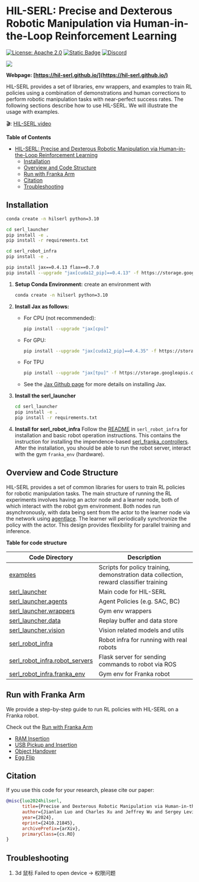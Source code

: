 # HIL-SERL: Precise and Dexterous Robotic Manipulation via Human-in-the-Loop Reinforcement Learning

[![License: Apache 2.0](https://img.shields.io/badge/License-Apache%202.0-blue.svg)](https://opensource.org/licenses/Apache-2.0)
[![Static Badge](https://img.shields.io/badge/Project-Page-a)](https://hil-serl.github.io/)
[![Discord](https://img.shields.io/discord/1302866684612444190?label=Join%20Us%20on%20Discord&logo=discord&color=7289da)](https://discord.gg/G4xPJEhwuC)


![](./docs/images/task_banner.gif)


**Webpage: [https://hil-serl.github.io/](https://hil-serl.github.io/)**

HIL-SERL provides a set of libraries, env wrappers, and examples to train RL policies using a combination of demonstrations and human corrections to perform robotic manipulation tasks with near-perfect success rates. The following sections describe how to use HIL-SERL. We will illustrate the usage with examples.

🎬: [HIL-SERL video](https://www.youtube.com/watch?v=GuD_-zhJgbs)

**Table of Contents**
- [HIL-SERL: Precise and Dexterous Robotic Manipulation via Human-in-the-Loop Reinforcement Learning](#hil-serl-precise-and-dexterous-robotic-manipulation-via-human-in-the-loop-reinforcement-learning)
  - [Installation](#installation)
  - [Overview and Code Structure](#overview-and-code-structure)
  - [Run with Franka Arm](#run-with-franka-arm)
  - [Citation](#citation)
  - [Troubleshooting](#troubleshooting)

## Installation
```bash
conda create -n hilserl python=3.10

cd serl_launcher
pip install -e .
pip install -r requirements.txt

cd serl_robot_infra
pip install -e .

pip install jax==0.4.13 flax==0.7.0
pip install --upgrade "jax[cuda12_pip]==0.4.13" -f https://storage.googleapis.com/jax-releases/jax_cuda_releases.html
```

1. **Setup Conda Environment:**
    create an environment with
    ```bash
    conda create -n hilserl python=3.10
    ```

2. **Install Jax as follows:**
    - For CPU (not recommended):
        ```bash
        pip install --upgrade "jax[cpu]"
        ```

    - For GPU:
        ```bash
        pip install --upgrade "jax[cuda12_pip]==0.4.35" -f https://storage.googleapis.com/jax-releases/jax_cuda_releases.html
        ```

    - For TPU
        ```bash
        pip install --upgrade "jax[tpu]" -f https://storage.googleapis.com/jax-releases/libtpu_releases.html
        ```
    - See the [Jax Github page](https://github.com/google/jax) for more details on installing Jax.

3. **Install the serl_launcher**
    ```bash
    cd serl_launcher
    pip install -e .
    pip install -r requirements.txt
    ```

4. **Install for serl_robot_infra** Follow the [README](./serl_robot_infra/README.md) in `serl_robot_infra` for installation and basic robot operation instructions. This contains the instruction for installing the impendence-based [serl_franka_controllers](https://github.com/rail-berkeley/serl_franka_controllers). After the installation, you should be able to run the robot server, interact with the gym `franka_env` (hardware).

## Overview and Code Structure

HIL-SERL provides a set of common libraries for users to train RL policies for robotic manipulation tasks. The main structure of running the RL experiments involves having an actor node and a learner node, both of which interact with the robot gym environment. Both nodes run asynchronously, with data being sent from the actor to the learner node via the network using [agentlace](https://github.com/youliangtan/agentlace). The learner will periodically synchronize the policy with the actor. This design provides flexibility for parallel training and inference.

<!-- <p align="center">
  <img src="./docs/images/software_design.png" width="80%"/>
</p> -->

**Table for code structure**

| Code Directory | Description |
| --- | --- |
| [examples](https://github.com/rail-berkeley/hil-serl/blob/main/examples) | Scripts for policy training, demonstration data collection, reward classifier training |
| [serl_launcher](https://github.com/rail-berkeley/hil-serl/blob/main/serl_launcher) | Main code for HIL-SERL |
| [serl_launcher.agents](https://github.com/rail-berkeley/hil-serl/blob/main/serl_launcher/serl_launcher/agents/) | Agent Policies (e.g. SAC, BC) |
| [serl_launcher.wrappers](https://github.com/rail-berkeley/hil-serl/blob/main/serl_launcher/serl_launcher/wrappers) | Gym env wrappers |
| [serl_launcher.data](https://github.com/rail-berkeley/hil-serl/blob/main/serl_launcher/serl_launcher/data) | Replay buffer and data store |
| [serl_launcher.vision](https://github.com/rail-berkeley/hil-serl/blob/main/serl_launcher/serl_launcher/vision) | Vision related models and utils |
| [serl_robot_infra](./serl_robot_infra/) | Robot infra for running with real robots |
| [serl_robot_infra.robot_servers](https://github.com/rail-berkeley/hil-serl/blob/main/serl_robot_infra/robot_servers/) | Flask server for sending commands to robot via ROS |
| [serl_robot_infra.franka_env](https://github.com/rail-berkeley/hil-serl/blob/main/serl_robot_infra/franka_env/) | Gym env for Franka robot |

## Run with Franka Arm

We provide a step-by-step guide to run RL policies with HIL-SERL on a Franka robot.

Check out the [Run with Franka Arm](/docs/franka_walkthrough.md)
 - [RAM Insertion](/docs/franka_walkthrough.md#1-ram-insertion)
 - [USB Pickup and Insertion](/docs/franka_walkthrough.md#2-usb-pick-up-and-insertion)
 - [Object Handover](/docs/franka_walkthrough.md#3-object-handover)
 - [Egg Flip](/docs/franka_walkthrough.md#4-egg-flip)

<!-- ## Contribution

We welcome contributions to this repository! Fork and submit a PR if you have any improvements to the codebase. Before submitting a PR, please run `pre-commit run --all-files` to ensure that the codebase is formatted correctly. -->

## Citation

If you use this code for your research, please cite our paper:

```bibtex
@misc{luo2024hilserl,
      title={Precise and Dexterous Robotic Manipulation via Human-in-the-Loop Reinforcement Learning},
      author={Jianlan Luo and Charles Xu and Jeffrey Wu and Sergey Levine},
      year={2024},
      eprint={2410.21845},
      archivePrefix={arXiv},
      primaryClass={cs.RO}
}
```

## Troubleshooting

1. 3d 鼠标 Failed to open device -> 权限问题